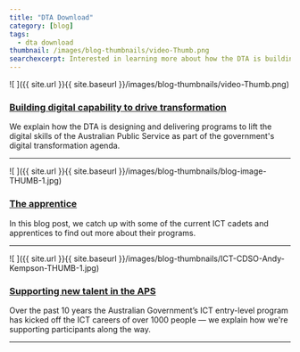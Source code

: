```yaml
---
title: "DTA Download"
category: [blog]
tags:
  - dta download
thumbnail: /images/blog-thumbnails/video-Thumb.png
searchexcerpt: Interested in learning more about how the DTA is building digital capability in the APS? Here's a wrap up of our latest blog posts on the topic. 
---
```


![ ]({{ site.url }}{{ site.baseurl }}/images/blog-thumbnails/video-Thumb.png)

### [Building digital capability to drive transformation](https://www.dta.gov.au/news/building-digital-capability/)

We explain how the DTA is designing and delivering programs to lift the digital skills of the Australian Public Service as part of the government's digital transformation agenda.

***

![ ]({{ site.url }}{{ site.baseurl }}/images/blog-thumbnails/blog-image-THUMB-1.jpg)

### [The apprentice](https://www.dta.gov.au/blog/the-apprentice/)

In this blog post, we catch up with some of the current ICT cadets and apprentices to find out more about their programs.

***


![ ]({{ site.url }}{{ site.baseurl }}/images/blog-thumbnails/ICT-CDSO-Andy-Kempson-THUMB-1.jpg)

### [Supporting new talent in the APS](https://www.dta.gov.au/blog/supporting-new-talent-in-the-aps/)

Over the past 10 years the Australian Government’s ICT entry-level program has kicked off the ICT careers of over 1000 people — we explain how we're supporting participants along the way.

***
